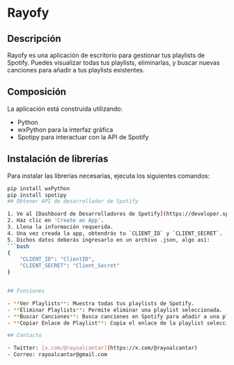 ﻿# Rayofy

## Descripción

Rayofy es una aplicación de escritorio para gestionar tus playlists de Spotify. Puedes visualizar todas tus playlists, eliminarlas, y buscar nuevas canciones para añadir a tus playlists existentes.

## Composición

La aplicación está construida utilizando:

- Python
- wxPython para la interfaz gráfica
- Spotipy para interactuar con la API de Spotify

## Instalación de librerías

Para instalar las librerías necesarias, ejecuta los siguientes comandos:

```bash
pip install wxPython
pip install spotipy
## Obtener API de desarrollador de Spotify

1. Ve al [Dashboard de Desarrolladores de Spotify](https://developer.spotify.com/dashboard/applications).
2. Haz clic en 'Create an App'.
3. Llena la información requerida.
4. Una vez creada la app, obtendrás tu `CLIENT_ID` y `CLIENT_SECRET`.
5. Dichos datos deberás ingresarlo en un archivo .json, algo así:
```bash
{
    "CLIENT_ID": "ClientID",
    "CLIENT_SECRET": "Client_Secret"
}


## Funciones

- **Ver Playlists**: Muestra todas tus playlists de Spotify.
- **Eliminar Playlists**: Permite eliminar una playlist seleccionada.
- **Buscar Canciones**: Busca canciones en Spotify para añadir a una playlist seleccionada.
- **Copiar Enlace de Playlist**: Copia el enlace de la playlist seleccionada al portapapeles.

## Contacto

- Twitter: [x.com/@rayoalcantar](https://x.com/@rayoalcantar)
- Correo: rayoalcantar@gmail.com
